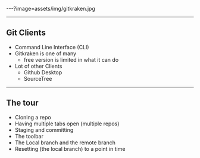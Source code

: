 ---?image=assets/img/gitkraken.jpg

---
## Git Clients
- Command Line Interface (CLI)
- Gitkraken is one of many
  - free version is limited in what it can do
- Lot of other Clients  
  - Github Desktop
  - SourceTree

---
## The tour
- Cloning a repo
- Having multiple tabs open (multiple repos)
- Staging and committing
- The toolbar
- The Local branch and the remote branch
- Resetting (the local branch) to a point in time

